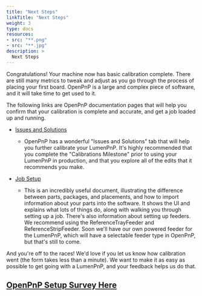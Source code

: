 ```yaml
---
title: "Next Steps"
linkTitle: "Next Steps"
weight: 3
type: docs
resources:
- src: "**.png"
- src: "**.jpg"
description: >
  Next Steps
---
```


Congratulations! Your machine now has basic calibration complete. There are still many metrics to tweak and adjust as you go through the process of placing your first board. OpenPnP is a large and complex piece of software, and it will take time to get used to it.

The following links are OpenPnP documentation pages that will help you confirm that your calibration is complete and accurate, and get a job loaded up and running.

* [Issues and Solutions](https://github.com/openpnp/openpnp/wiki/Issues-and-Solutions)
  * OpenPnP has a wonderful "Issues and Solutions" tab that will help you further calibrate your LumenPnP. It's highly recommended that you complete the "Calibrations Milestone" prior to using your LumenPnP in production, and that you explore all of the edits that it recommends you make.

* [Job Setup](https://github.com/openpnp/openpnp/wiki/User-Manual#job-setup)
  * This is an incredibly useful document, illustrating the difference between parts, packages, and placements, and how to import information about your parts into the software. It shows the UI and explains what lots of things do, along with walking you through setting up a job. There's also information about setting up feeders. We recommend using the ReferenceTrayFeeder and ReferenceStripFeeder. Soon we'll have our own powered feeder for the LumenPnP, which will have a selectable feeder type in OpenPnP, but that's still to come.


And you're off to the races! We'd love if you let us know how calibration went (the form takes less than a minute). We want to make it as easy as possible to get going with a LumenPnP, and your feedback helps us do that.

## [OpenPnP Setup Survey Here](https://forms.gle/j9eRoWGTfdQjSo419)